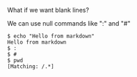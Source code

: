
What if we want blank lines?

We can use null commands like ":" and "#"

```cliscore
$ echo "Hello from markdown"
Hello from markdown
$ :
$ #
$ pwd
[Matching: /.*]
```

